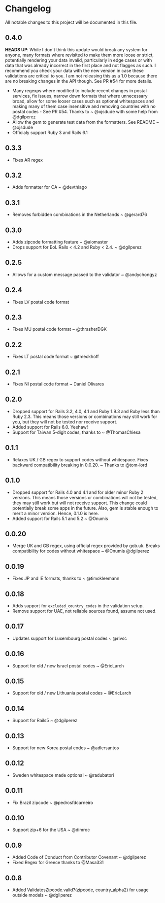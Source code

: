 # Changelog

All notable changes to this project will be documented in this file.

## 0.4.0

**HEADS UP**: While I don't think this update would break any system for anyone, many formats where revisited to make them more loose or strict, potentially rendering your data invalid, particularly in edge cases or with data that was already incorrect in the first place and not flagges as such. I recommend you check your data with the new version in case these validations are critical to you. I am not releasing this as a 1.0 because there are no breaking changes in the API though. See PR #54 for more details.

- Many regexps where modified to include recent changes in postal services, fix issues, narrow down formats that where unnecessary broad, allow for some looser cases such as optional whitespaces and making many of them case insensitive and removing countries with no postal codes - See PR #54. Thanks to ~ @ojsdude with some help from @dgilperez
- Allow the gem to generate test data from the formatters. See README ~ @ojsdude
- Officialy support Ruby 3 and Rails 6.1

## 0.3.3

- Fixes AR regex

## 0.3.2

- Adds formatter for CA ~ @devthiago

## 0.3.1

- Removes forbidden combinations in the Netherlands ~ @gerard76

## 0.3.0

- Adds zipcode formatting feature ~ @aiomaster
- Drops support for EoL Rails < 4.2 and Ruby < 2.4. ~ @dgilperez

## 0.2.5

- Allows for a custom message passed to the validator ~ @andychongyz

## 0.2.4

- Fixes LV postal code format

## 0.2.3

- Fixes MU postal code format ~ @thrasherDGK

## 0.2.2

- Fixes LT postal code format ~ @tmeckhoff

## 0.2.1

- Fixes NI postal code format ~ Daniel Olivares

## 0.2.0

- Dropped support for Rails 3.2, 4.0, 4.1 and Ruby 1.9.3 and Ruby less than Ruby 2.3. This means those versions or combinations may still work for you, but they will not be tested nor receive support.
- Added support for Rails 6.0. Yeehaw!
- Support for Taiwan 5-digit codes, thanks to ~ @ThomasChiesa

## 0.1.1

- Relaxes UK / GB regex to support codes without whitespace. Fixes backward compatibility breaking in 0.0.20. ~ Thanks to @tom-lord

## 0.1.0

- Dropped support for Rails 4.0 and 4.1 and for older minor Ruby 2 versions. This means those versions or combinations will not be tested, they may still work but will not receive support. This change could potentially break some apps in the future. Also, gem is stable enough to merit a minor version. Hence, 0.1.0 is here.
- Added support for Rails 5.1 and 5.2 ~ @Onumis

## 0.0.20

- Merge UK and GB regex, using official regex provided by gob.uk. Breaks compatibility for codes without whitespace ~ @Onumis @dgilperez

## 0.0.19

- Fixes JP and IE formats, thanks to ~ @timokleemann

## 0.0.18

- Adds support for `excluded_country_codes` in the validation setup.
- Remove support for UAE, not reliable sources found, assume not used.

## 0.0.17

- Updates support for Luxembourg postal codes ~ @rivsc

## 0.0.16

- Support for old / new Israel postal codes ~ @EricLarch

## 0.0.15

- Support for old / new Lithuania postal codes ~ @EricLarch

## 0.0.14

- Support for Rails5 ~ @dgilperez

## 0.0.13

- Support for new Korea postal codes ~ @adlersantos

## 0.0.12

- Sweden whitespace made optional ~ @radubatori

## 0.0.11

- Fix Brazil zipcode ~ @pedrosfdcarneiro

## 0.0.10

- Support zip+6 for the USA ~ @dimroc

## 0.0.9

- Added Code of Conduct from Contributor Covenant ~ @dgilperez
- Fixed Regex for Greece thanks to @Masa331

## 0.0.8

- Added ValidatesZipcode.valid?(zipcode, country_alpha2) for usage outside models ~ @dgilperez
